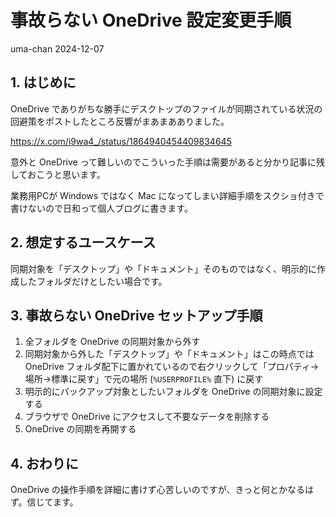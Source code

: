 # 事故らない OneDrive 設定変更手順
uma-chan
2024-12-07

## 1. はじめに

OneDrive
でありがちな勝手にデスクトップのファイルが同期されている状況の回避策をポストしたところ反響がまあまあありました。

<https://x.com/i9wa4_/status/1864940454409834645>

意外と OneDrive
って難しいのでこういった手順は需要があると分かり記事に残しておこうと思います。

業務用PCが Windows ではなく Mac
になってしまい詳細手順をスクショ付きで書けないので日和って個人ブログに書きます。

## 2. 想定するユースケース

同期対象を「デスクトップ」や「ドキュメント」そのものではなく、明示的に作成したフォルダだけとしたい場合です。

## 3. 事故らない OneDrive セットアップ手順

1.  全フォルダを OneDrive の同期対象から外す
2.  同期対象から外した「デスクトップ」や「ドキュメント」はこの時点では
    OneDrive
    フォルダ配下に置かれているので右クリックして「プロパティ→場所→標準に戻す」で元の場所
    (`%USERPROFILE%` 直下) に戻す
3.  明示的にバックアップ対象としたいフォルダを OneDrive
    の同期対象に設定する
4.  ブラウザで OneDrive にアクセスして不要なデータを削除する
5.  OneDrive の同期を再開する

## 4. おわりに

OneDrive
の操作手順を詳細に書けず心苦しいのですが、きっと何とかなるはず。信じてます。
